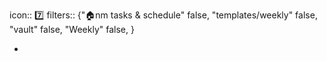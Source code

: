 icon:: 7️⃣
filters:: {"🏠nm tasks & schedule" false, "templates/weekly" false, "vault" false, "Weekly" false, }

-